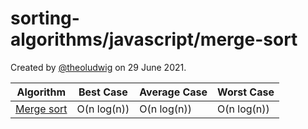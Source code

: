 # sorting-algorithms/javascript/merge-sort

Created by [@theoludwig](https://github.com/theoludwig) on 29 June 2021.

| Algorithm                                           | Best Case   | Average Case | Worst Case  |
| --------------------------------------------------- | ----------- | ------------ | ----------- |
| [Merge sort](https://wikipedia.org/wiki/Merge_sort) | O(n log(n)) | O(n log(n))  | O(n log(n)) |
